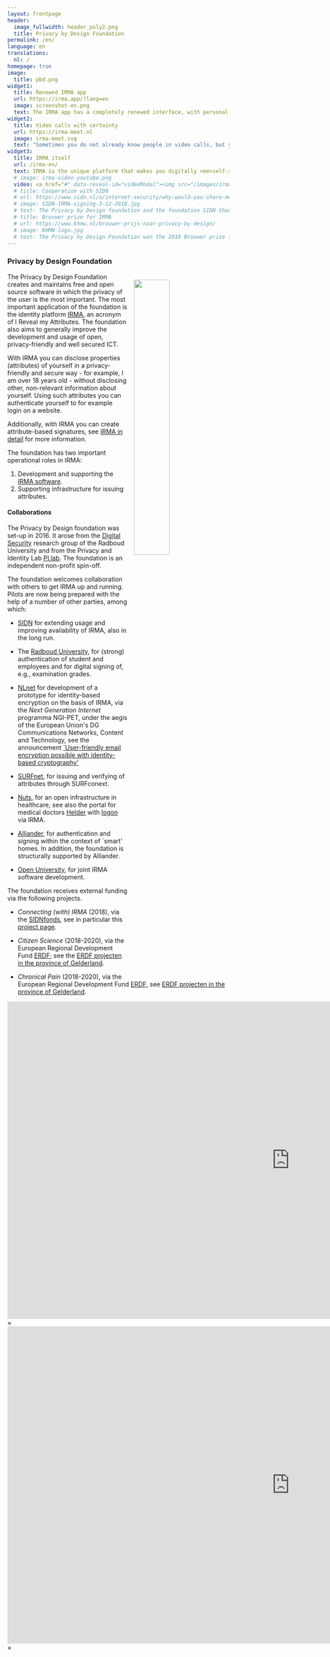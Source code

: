 ```yaml
---
layout: frontpage
header:
  image_fullwidth: header_poly2.png
  title: Privacy by Design Foundation
permalink: /en/
language: en
translations:
  nl: /
homepage: true
image:
  title: pbd.png
widget1:
  title: Renewed IRMA app
  url: https://irma.app/?lang=en
  image: screenshot-en.png
  text: The IRMA app has a completely renewed interface, with personal data conveniently organised in cards. Try it yourself!
widget2:
  title: Video calls with certainty
  url: https://irma-meet.nl
  image: irma-meet.svg
  text: "Sometimes you do not already know people in video calls, but you do need to be certain. IRMA supports a new service for authenticated video calls."
widget3:
  title: IRMA itself
  url: /irma-en/
  text: IRMA is the unique platform that makes you digitally <em>self-sovereign</em> and gives you full control over your personal data&#58; with IRMA on your phone you are empowered not only to prove who you are, but also to digitally sign statements.
  # image: irma-video-youtube.png
  video: <a href="#" data-reveal-id="videoModal"><img src="/images/irma-video-youtube.png" width="302" height="182" alt=""/></a>
  # title: Cooperation with SIDN
  # url: https://www.sidn.nl/a/internet-security/why-would-you-share-more-data-than-you-need-to?language_id=2
  # image: SIDN-IRMA-signing-3-12-2018.jpg
  # text: The Privacy by Design foundation and the foundation SIDN that manages registration for the .nl domain have entered into an agreement to improve the usage and availability of IRMA.
  # title: Brouwer prize for IRMA
  # url: https://www.khmw.nl/brouwer-prijs-naar-privacy-by-design/
  # image: KHMW-logo.jpg
  # text: The Privacy by Design Foundation won the 2018 Brouwer prize for science and society, from the Royal Holland Society of Sciences and Humanities (KHMW). The jury commends IRMA's positive contribution to trust in society and its solid scientific basis.
---
```


### Privacy by Design Foundation

<img src="/images/pbd.png" style="float: right; width: 40%; padding: 15px" />

The Privacy by Design Foundation creates and maintains free and open source software in which the privacy of the user is the most important. The most important application of the foundation is the identity platform [IRMA](/irma-en), an acronym of I Reveal my Attributes. The foundation also aims to generally improve the development and usage of open, privacy-friendly and well secured ICT.

With IRMA you can disclose properties (attributes) of yourself in a privacy-friendly and secure way - for example, I am over 18 years old - without disclosing other, non-relevant information about yourself. Using such attributes you can authenticate yourself to for example login on a website.

Additionally, with IRMA you can create attribute-based signatures, see [IRMA in detail](/irma-explanation) for more information.

<p style="margin-bottom: 0;">The foundation has two important operational roles in IRMA:</p>

1. Development and supporting the [IRMA
software](http://github.com/privacybydesign).
2. Supporting infrastructure for issuing attributes.

#### Collaborations

The Privacy by Design foundation was set-up in 2016. It arose from the [Digital Security](http://www.ru.nl/ds/) research group of the Radboud University and from the Privacy and Identity Lab [PI.lab](http://www.pilab.nl).  The foundation is an independent non-profit spin-off.

The foundation welcomes collaboration with others to get IRMA up and
running.  Pilots are now being prepared with the help of a number of
other parties, among which:

 * [SIDN](https://www.sidn.nl/?language_id=2) for extending usage and
   improving availability of IRMA, also in the long run.

 * The [Radboud University](https://www.ru.nl/english/), for (strong)
   authentication of student and employees and for digital signing of,
   e.g., examination grades.

* [NLnet](https://nlnet.nl) for development of a prototype for
   identity-based encryption on the basis of IRMA, via the *Next
   Generation Internet* programma NGI-PET, under the aegis of the
   European Union's DG Communications Networks, Content and
   Technology, see the announcement [`User-friendly email
    encryption possible with identity-based
    cryptography'](https://www.ngi.eu/news/2019/08/20/user-friendly-email-encryption-possible-with-identity-based-cryptography/)

 * [SURFnet](https://www.surf.nl/en/services-and-products/surfconext/index.html),
   for issuing and verifying of attributes through SURFconext.

 * [Nuts](https://nuts.nl), for an open infrastructure in healthcare,
   see also the portal for medical doctors
   [Helder](https://helder.health/) with
   [logon](https://helder.health/logon) via IRMA.

 * [Alliander](http://www.alliander.nl), for authentication and
   signing within the context of `smart' homes. In addition, the
   foundation is structurally supported by Alliander.

 * [Open University](https://www.ou.nl/en/home), for joint IRMA
   software development.

The foundation receives external funding via the following projects.

 * *Connecting (with) IRMA* (2018), via the [SIDNfonds](https://www.sidnfonds.nl/projecten), see in particular this [project page](https://www.sidnfonds.nl/projecten/connecting-with-irma).

 * *Citizen Science* (2018-2020), via the European Regional
    Development Fund [ERDF](http://ec.europa.eu/regional_policy/en/funding/erdf/); see the [ERDF projecten in the province of Gelderland](https://www.europaomdehoek.nl/projecten/?radius=&projectProvince[]=Gelderland).

* *Chronical Pain* (2018-2020), via the European Regional
    Development Fund [ERDF](http://ec.europa.eu/regional_policy/en/funding/erdf/), see [ERDF projecten in the province of Gelderland](https://www.europaomdehoek.nl/projecten/?radius=&projectProvince[]=Gelderland).


<div id="videoModal" class="reveal-modal large" data-reveal="">
  <div class="flex-video widescreen vimeo" style="display: block;">
    <iframe width="1280" height="720" src="https://www.youtube-nocookie.com/embed/q6IihEQFPys?start=217" frameborder="0" allowfullscreen></iframe>
  </div>
  <a class="close-reveal-modal">&#215;</a>
</div>

<div id="videoRI" class="reveal-modal large" data-reveal="">
  <div class="flex-video widescreen vimeo" style="display: block;">
    <iframe width="1280" height="720" src="https://www.youtube-nocookie.com/embed/vINtD58nLPQ" frameborder="0" allowfullscreen></iframe>
  </div>
  <a class="close-reveal-modal">&#215;</a>
</div>
